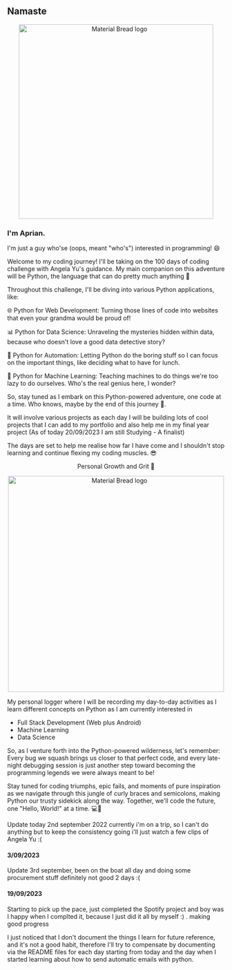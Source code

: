 [//]: # (<link rel="preconnect" href="https://fonts.googleapis.com">)

[//]: # (<link rel="preconnect" href="https://fonts.gstatic.com" crossorigin>)

[//]: # (<link href="https://fonts.googleapis.com/css2?family=Proza+Libre&display=swap" rel="stylesheet">)

[//]: # (<p align="center" style="font-size: 30px; font-weight: bold; font-family: 'Proza Libre', sans-serif;">)

[//]: # (    Namaste 🥷🏾)

[//]: # (</p>)

## Namaste



<p align="center" >
    <img width="450" src="https://media.giphy.com/media/KfZ0DHBbao2RrD7mHl/giphy.gif" alt="Material Bread logo">
</p>

### I'm Aprian. 


I'm just a guy who'se (oops, meant "who's") interested in programming! 😄

Welcome to my coding journey! I'll be taking on the 100 days of coding challenge with Angela Yu's guidance. My main companion on this adventure will be Python, the language that can do pretty much anything 🐍

Throughout this challenge, I'll be diving into various Python applications, like:

🌐 Python for Web Development: Turning those lines of code into websites that even your grandma would be proud of!

📊 Python for Data Science: Unraveling the mysteries hidden within data, because who doesn't love a good data detective story?

🤖 Python for Automation: Letting Python do the boring stuff so I can focus on the important things, like deciding what to have for lunch.

🧠 Python for Machine Learning: Teaching machines to do things we're too lazy to do ourselves. Who's the real genius here, I wonder?

So, stay tuned as I embark on this Python-powered adventure, one code at a time. Who knows, maybe by the end of this journey 🐍.

It will involve various projects as each day I will be building lots of cool projects that I can add to my portfolio and also help me in my final year project (As of today 20/09/2023 I am still Studying - A finalist)



The days are set to help me realise how far I have come and I shouldn't stop learning and continue flexing my coding muscles. 😎

[//]: # (![Flexing Code Muscles ]&#40;https://media.giphy.com/media/WZg43F4S7s2R2jzQNJ/giphy.gif&#41;)
<p align="center">
Personal Growth and Grit 🚀
</p>
<p align="center">
    <img width="500" src="https://media.giphy.com/media/WZg43F4S7s2R2jzQNJ/giphy.gif" alt="Material Bread logo">
</p>

My personal logger where I will be recording my day-to-day activities as I learn different concepts on Python as I am currently interested in

- Full Stack Development (Web plus Android)
- Machine Learning
- Data Science 

So, as I venture forth into the Python-powered wilderness, let's remember: Every bug we squash brings us closer to that perfect code, and every late-night debugging session is just another step toward becoming the programming legends we were always meant to be!

Stay tuned for coding triumphs, epic fails, and moments of pure inspiration as we navigate through this jungle of curly braces and semicolons, making Python our trusty sidekick along the way. Together, we'll code the future, one "Hello, World!" at a time. 💻🌟

Update today 2nd september 2022 currently i'm on a trip, so I can't do anything but to keep the consistency going i'll just watch a few clips of Angela Yu :(

#### 3/09/2023
Update 3rd september, been on the boat all day and doing some procurement stuff definitely not  good 2 days :(

#### 19/09/2023
Starting to pick up the pace, just completed the Spotify project and boy was I happy when I complted it, because I just did it all by myself :) . making good progress

I just noticed that I don't document the things I learn for future reference, and it's not a good habit, therefore I'll try to compensate by documenting via the README files for each day starting from today and the day when I started learning about how to send automatic emails with python.
